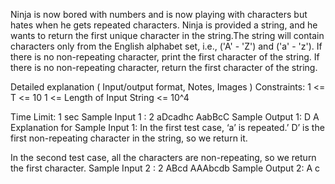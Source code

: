 Ninja is now bored with numbers and is now playing with characters but hates when he gets repeated characters. Ninja is provided a string, and he wants to return the first unique character in the string.The string will contain characters only from the English alphabet set, i.e., ('A' - 'Z') and ('a' - 'z'). If there is no non-repeating character, print the first character of the string. If there is no non-repeating character, return the first character of the string.

Detailed explanation ( Input/output format, Notes, Images )
Constraints:
1 <= T <= 10
1 <= Length of Input String <= 10^4

Time Limit: 1 sec 
Sample Input 1 :
2
aDcadhc
AabBcC
Sample Output 1:
 D
 A
Explanation for Sample Input 1:
In the first test case, ‘a’ is repeated.’ D’ is the first non-repeating character in the string, so we return it.

In the second test case, all the characters are non-repeating, so we return the first character.
Sample Input 2 :
 2
 ABcd
 AAAbcdb
Sample Output 2:
 A
 c 

